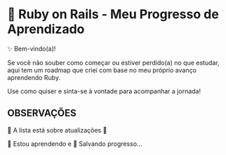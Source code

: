 
# 📖 Ruby on Rails - Meu Progresso de Aprendizado

✨ Bem-vindo(a)!

Se você não souber como começar ou estiver perdido(a) no que estudar, aqui tem um roadmap que criei com base no meu próprio avanço aprendendo Ruby.

Use como quiser e sinta-se à vontade para acompanhar a jornada!



## OBSERVAÇÕES
🔄 A lista está sobre atualizações 🔄

🧠 Estou aprendendo e 💾 Salvando progresso...



